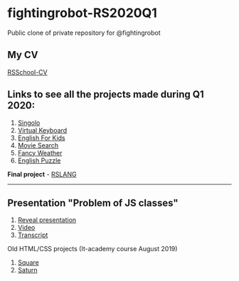 # fightingrobot-RS2020Q1
Public clone of private repository for @fightingrobot

## My CV

[RSSchool-CV](https://fightingrobot.github.io/rsschool-cv/)

## Links to see all the projects made during Q1 2020:

1. [Singolo](https://fightingrobot.github.io/singolo/)
2. [Virtual Keyboard](https://fightingrobot.github.io/codejam-virtual-keyboard/)
3. [English For Kids](https://fightingrobot-english-for-kids.netlify.app/)
4. [Movie Search](https://fightingrobot-movie-search.netlify.app/)
5. [Fancy Weather](https://fightingrobot-fancy-weather.netlify.app/)
6. [English Puzzle](https://fightingrobot-english-puzzle.netlify.app/)

**Final project** - [RSLANG](https://rslang-team15-krukovich.netlify.app/)

***

## Presentation "Problem of JS classes"

1. [Reveal presentation](https://problem-of-js-classes.netlify.app/#/)
2. [Video](https://www.youtube.com/watch?v=ozCDaRdrwT0)
3. [Transcript](https://vk.com/doc439514556_555622980)

Old HTML/CSS projects (It-academy course August 2019)

1. [Square](https://fightingrobot.github.io/square/)
2. [Saturn](https://fightingrobot.github.io/saturn/)

